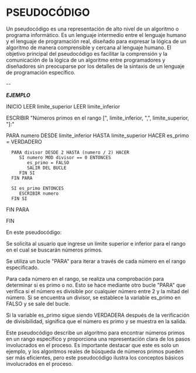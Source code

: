 # PSEUDOCÓDIGO

Un pseudocódigo es una representación de alto nivel de un algoritmo o programa informático. Es un lenguaje intermedio entre el lenguaje humano y el lenguaje de programación real, diseñado para expresar la lógica de un algoritmo de manera comprensible y cercana al lenguaje humano.
El objetivo principal del pseudocódigo es facilitar la comprensión y la comunicación de la lógica de un algoritmo entre programadores y diseñadores sin preocuparse por los detalles de la sintaxis de un lenguaje de programación específico. 

--

***EJEMPLO***

INICIO
   LEER limite_superior
   LEER limite_inferior

   ESCRIBIR "Números primos en el rango [", limite_inferior, ",", limite_superior, "]:"

   PARA numero DESDE limite_inferior HASTA limite_superior HACER
      es_primo = VERDADERO

      PARA divisor DESDE 2 HASTA (numero / 2) HACER
         SI numero MOD divisor == 0 ENTONCES
            es_primo = FALSO
            SALIR DEL BUCLE
         FIN SI
      FIN PARA

      SI es_primo ENTONCES
         ESCRIBIR numero
      FIN SI
   FIN PARA

FIN



En este pseudocódigo:

Se solicita al usuario que ingrese un límite superior e inferior para el rango en el cual se buscarán números primos.

Se utiliza un bucle "PARA" para iterar a través de cada número en el rango especificado.

Para cada número en el rango, se realiza una comprobación para determinar si es primo o no. Esto se hace mediante otro bucle "PARA" que verifica si el número es divisible por cualquier número entre 2 y la mitad del número. Si se encuentra un divisor, se establece la variable es_primo en FALSO y se sale del bucle.

Si la variable es_primo sigue siendo VERDADERA después de la verificación de divisibilidad, significa que el número es primo y se muestra en la salida.

Este pseudocódigo describe un algoritmo para encontrar números primos en un rango específico y proporciona una representación clara de los pasos involucrados en el proceso. Es importante destacar que este es solo un ejemplo, y los algoritmos reales de búsqueda de números primos pueden ser más eficientes, pero este pseudocódigo ilustra los conceptos básicos involucrados en el proceso.






